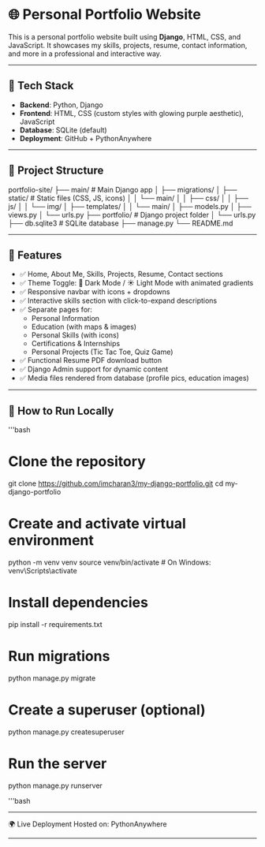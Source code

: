 # 🌐 Personal Portfolio Website

This is a personal portfolio website built using **Django**, HTML, CSS, and JavaScript. It showcases my skills, projects, resume, contact information, and more in a professional and interactive way.

---

## 🔧 Tech Stack

- **Backend**: Python, Django
- **Frontend**: HTML, CSS (custom styles with glowing purple aesthetic), JavaScript
- **Database**: SQLite (default)
- **Deployment**: GitHub + PythonAnywhere

---

## 📁 Project Structure

portfolio-site/
├── main/ # Main Django app
│ ├── migrations/
│ ├── static/ # Static files (CSS, JS, icons)
│ │ └── main/
│ │ ├── css/
│ │ ├── js/
│ │ └── img/
│ ├── templates/
│ │ └── main/
│ ├── models.py
│ ├── views.py
│ └── urls.py
├── portfolio/ # Django project folder
│ └── urls.py
├── db.sqlite3 # SQLite database
├── manage.py
└── README.md

---

## 🧠 Features

- ✅ Home, About Me, Skills, Projects, Resume, Contact sections
- ✅ Theme Toggle: 🌙 Dark Mode / ☀️ Light Mode with animated gradients
- ✅ Responsive navbar with icons + dropdowns
- ✅ Interactive skills section with click-to-expand descriptions
- ✅ Separate pages for:
  - Personal Information
  - Education (with maps & images)
  - Personal Skills (with icons)
  - Certifications & Internships
  - Personal Projects (Tic Tac Toe, Quiz Game)
- ✅ Functional Resume PDF download button
- ✅ Django Admin support for dynamic content
- ✅ Media files rendered from database (profile pics, education images)

---

## 🚀 How to Run Locally

'''bash
# Clone the repository
git clone https://github.com/imcharan3/my-django-portfolio.git
cd my-django-portfolio

# Create and activate virtual environment
python -m venv venv
source venv/bin/activate   # On Windows: venv\Scripts\activate

# Install dependencies
pip install -r requirements.txt

# Run migrations
python manage.py migrate

# Create a superuser (optional)
python manage.py createsuperuser

# Run the server
python manage.py runserver

'''bash


---

🌍 Live Deployment
Hosted on: PythonAnywhere

---


